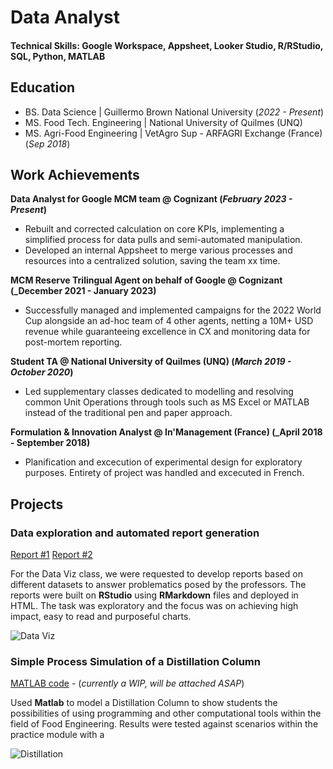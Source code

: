 # Data Analyst

#### Technical Skills: Google Workspace, Appsheet, Looker Studio, R/RStudio, SQL, Python, MATLAB

## Education				       		
- BS. Data Science	| Guillermo Brown National University (_2022 - Present_)	 			        		
- MS. Food Tech. Engineering | National University of Quilmes (UNQ)
- MS. Agri-Food Engineering | VetAgro Sup - ARFAGRI Exchange (France) (_Sep 2018_)

## Work Achievements
**Data Analyst for Google MCM team @ Cognizant (_February 2023 - Present_)**
- Rebuilt and corrected calculation on core KPIs, implementing a simplified process for data pulls and semi-automated manipulation.
- Developed an internal Appsheet to merge various processes and resources into a centralized solution, saving the team xx time. 

**MCM Reserve Trilingual Agent on behalf of Google @ Cognizant (_December 2021 - January 2023)**
- Successfully managed and implemented campaigns for the 2022 World Cup alongside an ad-hoc team of 4 other agents, netting a 10M+ USD revenue while guaranteeing excellence in CX and monitoring data for post-mortem reporting.

**Student TA @ National University of Quilmes (UNQ) (_March 2019 - October 2020_)**
- Led supplementary classes dedicated to modelling and resolving common Unit Operations through tools such as MS Excel or MATLAB instead of the traditional pen and paper approach.

**Formulation & Innovation Analyst @ In'Management (France) (_April 2018 - September 2018)**
- Planification and excecution of experimental design for exploratory purposes. Entirety of project was handled and excecuted in French.

## Projects
### Data exploration and automated report generation
[Report #1]()
[Report #2]()

For the Data Viz class, we were requested to develop reports based on different datasets to answer problematics posed by the professors. The reports were built on **RStudio** using **RMarkdown** files and deployed in HTML. The task was exploratory and the focus was on achieving high impact, easy to read and purposeful charts.

![Data Viz]()

### Simple Process Simulation of a Distillation Column
[MATLAB code]() - (_currently a WIP, will be attached ASAP_)

Used **Matlab** to model a Distillation Column to show students the possibilities of using programming and other computational tools within the field of Food Engineering. Results were tested against scenarios within the practice module with a 

![Distillation]()
